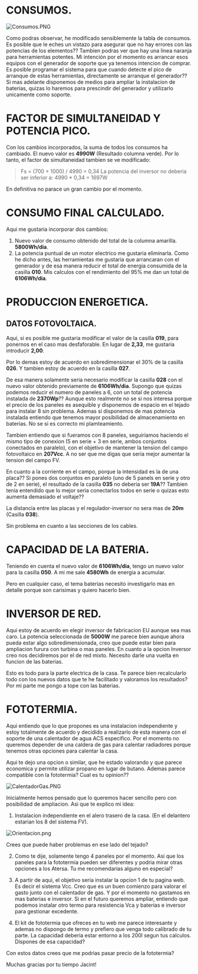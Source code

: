 # CONSUMOS.

![Consumos.PNG](/imgs/Consumos.PNG)

Como podras observar, he modificado sensiblemente la tabla de consumos. Es posible que le eches un vistazo para asegurar que no hay errores con las potencias de los elementos?? 
Tambien podras ver que hay una linea naranja para herramientas potentes. Mi intención por el momento es arrancar esos equipos con el generador de soporte que ya tenemos intencion de comprar. Es posible programar el sistema para que cuando detecte el pico de arranque de estas herramientas, directamente se arranque el generador?? Si mas adelante disponemos de medios para ampliar la instalacion de baterias, quizas lo haremos para prescindir del generador y utilizarlo unicamente como soporte.

# FACTOR DE SIMULTANEIDAD Y POTENCIA PICO.

Con los cambios incorporados, la suma de todos los consumos ha cambiado. El nuevo valor es **4990W** (Resultado columna verde). Por lo tanto, el factor de simultaneidad tambien se ve modificado:

> Fs = (700 + 1000) / 4990 = 0,34
> La potencia del inversor no deberia ser inferior a: 4990 * 0,34 = 1697W

En definitiva no parace un gran cambio por el momento. 

# CONSUMO FINAL CALCULADO.

Aqui me gustaria incorporar dos cambios:

1. Nuevo valor de consumo obtenido del total de la columna amarilla. **5800Wh/dia**.
2. La potencia puntual de un motor electrico me gustaria eliminarla. Como he dicho antes, las herramientas me gustaria que arrancaran con el generador y de esa manera reducir el total de energia consumida de la casilla **010**. Mis calculos con el rendimiento del 95% me dan un total de **6106Wh/dia**.

# PRODUCCION ENERGETICA.

## DATOS FOTOVOLTAICA.

Aqui, si es posible me gustaria modificar el valor de la casilla **019**, para ponernos en el caso mas desfaforable. En lugar de **2,33**, me gustaria introducir **2,00**.

Por lo demas estoy de acuerdo en sobredimensionar el 30% de la casilla **026**. Y tambien estoy de acuerdo en la casilla **027**.

De esa manera solamente seria necesario modificar la casilla **028** con el nuevo valor obtenido previamente de **6106Wh/dia**.
Supongo que quizas podemos reducir el numero de paneles a 6, con un total de potencia instalada de **2370Wp**?? Aunque esto realmente no se si nos interesa porque el precio de los paneles es asequible y disponemos de espacio en el tejado para instalar 8 sin problema. Ademas si disponemos de mas potencia instalada entiendo que tenemos mayor posibilidad de almacenamiento en baterias. No se si es correcto mi plamteamiento.

Tambien entiendo que si fueramos con 8 paneles, seguiriamos haciendo el mismo tipo de conexion (5 en serie + 3 en serie, ambos conjuntos conectados en paralelo), con el objetivo de mantener la tension del campo fotovoltaico en **207Vcc**. A no ser que me digas que seria mejor aumentar la tension del campo FV.

En cuanto a la corriente en el campo, porque la intensidad es la de una placa?? Si pones dos conjuntos en paralelo (uno de 5 panels en serie y otro de 2 en serie), el resultado de la casilla **035** no deberia ser **19A**?? Tambien tenia entendido que lo mejor seria conectarlos todos en serie o quizas esto aumenta demasiado el voltaje??

La distancia entre las placas y el regulador-inversor no sera mas de **20m** (Casilla **038**).

Sin problema en cuanto a las secciones de los cables.

# CAPACIDAD DE LA BATERIA.

Teniendo en cuenta el nuevo valor de **6106Wh/dia**, tengo un nuevo valor para la casilla **050**. A mi me sale **4580Wh** de energia a acumular.

Pero en cualquier caso, el tema baterias necesito investigarlo mas en detalle porque son carisimas y quiero hacerlo bien.

# INVERSOR DE RED.

Aqui estoy de acuerdo en elegir inversor de fabricacion EU aunque sea mas caro. La potencia seleccionada de **5000W** me parece bien aunque ahora pueda estar algo sobredimensionada, creo que puede estar bien para ampliacion furura con turbina o mas paneles. En cuanto a la opcion Inversor creo nos decidiremos por el de red mixto. Necesito darle una vuelta en funcion de las baterias.

Esto es todo para la parte electrica de la casa. Te parece bien recalcularlo todo con los nuevos datos que te he facilitado y valoramos los resultados? Por mi parte me pongo a tope con las baterias.

# FOTOTERMIA.

Aqui entiendo que lo que propones es una instalacion independiente y estoy totalmente de acuerdo y decidido a realizarlo de esta manera con el soporte de una calentador de agua ACS especifico. Por el momento no queremos depender de una caldera de gas para calentar radiadores porque tenemos otras opciones para calentar la casa.

Aqui te dejo una opcion o similar, que he estado valorando y que parece economica y permite utilizar propano en lugar de butano. Ademas parece compatible con la fototermia? Cual es tu opinion??

![CalentadorGas.PNG](/imgs/CalentadorGas.PNG)

Inicialmente hemos pensado que lo queremos hacer sencillo pero con posibilidad de ampliacion. Asi que te explico mi idea:

1. Instalacion independiente en el alero trasero de la casa. (En el delantero estarian los 8 del sistema FV). 

![Orientacion.png](/imgs/Orientacion.png)

Crees que puede haber problemas en ese lado del tejado?

2. Como te dije, solamente tengo 4 paneles por el momento. Asi que los paneles para la fototermia pueden ser diferentes y podria mirar otras opciones a los Atersa. Tu me recomendarias alguno en especial?
   
3. A partir de aqui, el objetivo seria instalar la opcion 1 de tu pagina web. Es decir el sistema Vcc. Creo que es un buen comienzo para valorar el gasto junto con el calentador de gas. Y por el momento no gastamos en mas baterias e inversor. Si en el futuro queremos ampliar, entiendo que podemos instalar otro termo para resistencia Vca y baterias e inversor para gestionar excedente.

4. El kit de fototermia que ofreces en tu web me parece interesante y ademas no dispongo de termo y prefiero que venga todo calibrado de tu parte. La capacidad deberia estar entorno a los 200l segun tus calculos. Dispones de esa capacidad? 

Con estos datos crees que me podrias pasar precio de la fototermia?

Muchas gracias por tu tiempo Jacint!




























